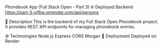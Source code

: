 Phonebook App (Full Stack Open - Part 3)
🌐 Deployed Backend
https://part-3-q16w.onrender.com/api/persons

🧠 Description
This is the backend of my Full Stack Open Phonebook project. It provides REST API endpoints for managing phonebook entries.

⚙️ Technologies
Node.js
Express
CORS
Morgan
🚀 Deployment
Deployed on Render